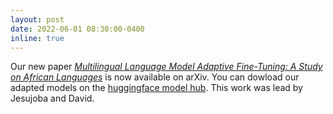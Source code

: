 ```yaml
---
layout: post
date: 2022-06-01 08:30:00-0400
inline: true
---
```


Our new paper [*Multilingual Language Model Adaptive Fine-Tuning: A Study on African Languages*](https://arxiv.org/abs/2204.06487) is now available on arXiv. You can dowload our adapted models on the [huggingface model hub](https://huggingface.co/Davlan/afro-xlmr-large). This work was lead by Jesujoba and David.
